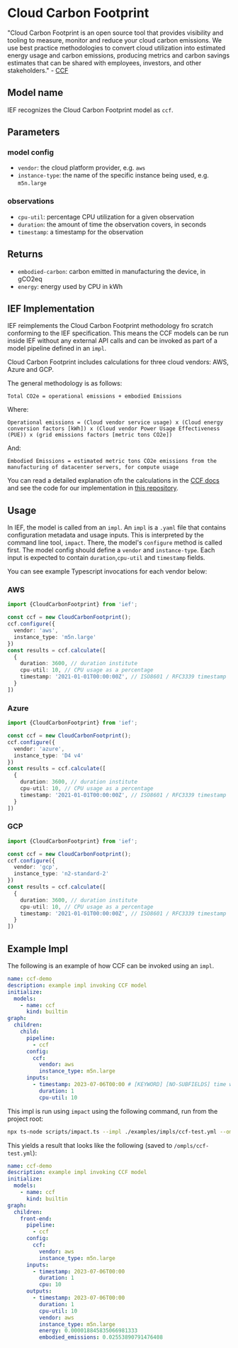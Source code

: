# Cloud Carbon Footprint

"Cloud Carbon Footprint is an open source tool that provides visibility and tooling to measure, monitor and reduce your cloud carbon emissions. We use best practice methodologies to convert cloud utilization into estimated energy usage and carbon emissions, producing metrics and carbon savings estimates that can be shared with employees, investors, and other stakeholders." - [CCF](https://www.cloudcarbonfootprint.org/)

## Model name

IEF recognizes the Cloud Carbon Footprint model as `ccf`.

## Parameters

### model config

- `vendor`: the cloud platform provider, e.g. `aws`
- `instance-type`: the name of the specific instance being used, e.g. `m5n.large`

### observations

- `cpu-util`: percentage CPU utilization for a given observation
- `duration`: the amount of time the observation covers, in seconds
- `timestamp`: a timestamp for the observation
 
## Returns

- `embodied-carbon`: carbon emitted in manufacturing the device, in gCO2eq
- `energy`: energy used by CPU in kWh
  

## IEF Implementation

IEF reimplements the Cloud Carbon Footprint methodology fro scratch conforming to the IEF specification. This means the CCF models can be run inside IEF without any external API calls and can be invoked as part of a model pipeline defined in an `impl`.

Cloud Carbon Footprint includes calculations for three cloud vendors: AWS, Azure and GCP. 

The general methodology is as follows:

`Total CO2e = operational emissions + embodied Emissions`

Where:

`Operational emissions = (Cloud vendor service usage) x (Cloud energy conversion factors [kWh]) x (Cloud vendor Power Usage Effectiveness (PUE)) x (grid emissions factors [metric tons CO2e])`

And:

`Embodied Emissions = estimated metric tons CO2e emissions from the manufacturing of datacenter servers, for compute usage`

You can read a detailed explanation ofn the calculations in the [CCF docs](https://www.cloudcarbonfootprint.org/docs/methodology/) and see the code for our implementation in [this repository](../../src/lib/ccf/).

## Usage

In IEF, the model is called from an `impl`. An `impl` is a `.yaml` file that contains configuration metadata and usage inputs. This is interpreted by the command line tool, `impact`. There, the model's `configure` method is called first. The model config should define a `vendor` and `instance-type`. Each input is expected to contain `duration`,`cpu-util` and `timestamp` fields.

You can see example Typescript invocations for each vendor below:

### AWS

```typescript
import {CloudCarbonFootprint} from 'ief';

const ccf = new CloudCarbonFootprint();
ccf.configure({
  vendor: 'aws',
  instance_type: 'm5n.large'
})
const results = ccf.calculate([
  {
    duration: 3600, // duration institute
    cpu-util: 10, // CPU usage as a percentage
    timestamp: '2021-01-01T00:00:00Z', // ISO8601 / RFC3339 timestamp
  }
])
```

### Azure

```typescript
import {CloudCarbonFootprint} from 'ief';

const ccf = new CloudCarbonFootprint();
ccf.configure({
  vendor: 'azure',
  instance_type: 'D4 v4'
})
const results = ccf.calculate([
  {
    duration: 3600, // duration institute
    cpu-util: 10, // CPU usage as a percentage
    timestamp: '2021-01-01T00:00:00Z', // ISO8601 / RFC3339 timestamp
  }
])
```

### GCP

```typescript
import {CloudCarbonFootprint} from 'ief';

const ccf = new CloudCarbonFootprint();
ccf.configure({
  vendor: 'gcp',
  instance_type: 'n2-standard-2'
})
const results = ccf.calculate([
  {
    duration: 3600, // duration institute
    cpu-util: 10, // CPU usage as a percentage
    timestamp: '2021-01-01T00:00:00Z', // ISO8601 / RFC3339 timestamp
  }
]) 
```

## Example Impl

The following is an example of how CCF can be invoked using an `impl`.

```yaml
name: ccf-demo
description: example impl invoking CCF model
initialize:
  models:
    - name: ccf
      kind: builtin
graph:
  children:
    child:
      pipeline:
        - ccf
      config:
        ccf:
          vendor: aws
          instance_type: m5n.large
      inputs:
        - timestamp: 2023-07-06T00:00 # [KEYWORD] [NO-SUBFIELDS] time when measurement occurred
          duration: 1
          cpu-util: 10
```

This impl is run using `impact` using the following command, run from the project root:

```sh
npx ts-node scripts/impact.ts --impl ./examples/impls/ccf-test.yml --ompl ./examples/ompls/ccf-test.yml
```

This yields a result that looks like the following (saved to `/ompls/ccf-test.yml`):

```yaml
name: ccf-demo
description: example impl invoking CCF model
initialize:
  models:
    - name: ccf
      kind: builtin
graph:
  children:
    front-end:
      pipeline:
        - ccf
      config:
        ccf:
          vendor: aws
          instance_type: m5n.large
      inputs:
        - timestamp: 2023-07-06T00:00
          duration: 1
          cpu: 10
      outputs:
        - timestamp: 2023-07-06T00:00
          duration: 1
          cpu-util: 10
          vendor: aws
          instance_type: m5n.large
          energy: 0.000018845835066981333
          embodied_emissions: 0.02553890791476408
```